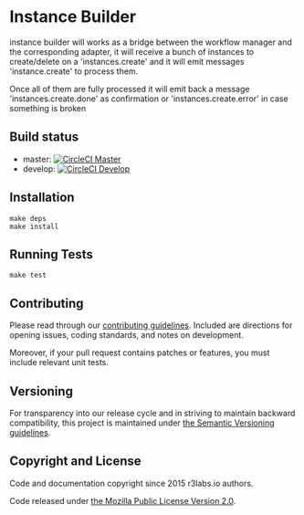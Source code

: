 # Instance Builder

instance builder will works as a bridge between the workflow manager and the corresponding adapter, it will receive a bunch of instances to create/delete on a 'instances.create' and it will emit messages 'instance.create' to process them.

Once all of them are fully processed it will emit back a message 'instances.create.done' as confirmation or 'instances.create.error' in case something is broken

## Build status

* master:  [![CircleCI Master](https://circleci.com/gh/ErnestIO/instance-builder/tree/master.svg?style=svg&circle-token=627e89c447fe342aff9815ca146b081a37c075ad)](https://circleci.com/gh/ErnestIO/instance-builder/tree/master)
* develop: [![CircleCI Develop](https://circleci.com/gh/ErnestIO/instance-builder/tree/develop.svg?style=svg&circle-token=627e89c447fe342aff9815ca146b081a37c075ad)](https://circleci.com/gh/ErnestIO/instance-builder/tree/develop)

## Installation

```
make deps
make install
```

## Running Tests

```
make test
```

## Contributing

Please read through our
[contributing guidelines](CONTRIBUTING.md).
Included are directions for opening issues, coding standards, and notes on
development.

Moreover, if your pull request contains patches or features, you must include
relevant unit tests.

## Versioning

For transparency into our release cycle and in striving to maintain backward
compatibility, this project is maintained under [the Semantic Versioning guidelines](http://semver.org/).

## Copyright and License

Code and documentation copyright since 2015 r3labs.io authors.

Code released under
[the Mozilla Public License Version 2.0](LICENSE).


